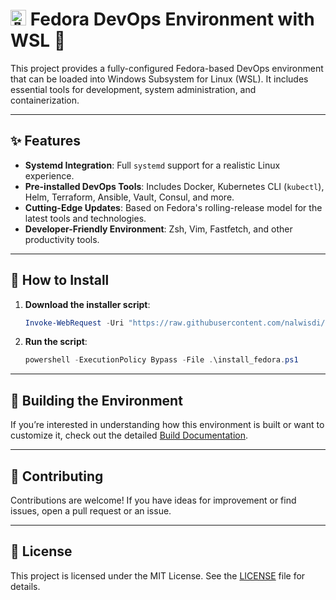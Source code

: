 # <img src="https://fedoraproject.org/favicon.ico" alt="🎩" width="25"/> Fedora DevOps Environment with WSL 🐧

This project provides a fully-configured Fedora-based DevOps environment that can be loaded into Windows Subsystem for Linux (WSL). It includes essential tools for development, system administration, and containerization.

---

## ✨ Features

- **Systemd Integration**: Full `systemd` support for a realistic Linux experience.
- **Pre-installed DevOps Tools**: Includes Docker, Kubernetes CLI (`kubectl`), Helm, Terraform, Ansible, Vault, Consul, and more.
- **Cutting-Edge Updates**: Based on Fedora's rolling-release model for the latest tools and technologies.
- **Developer-Friendly Environment**: Zsh, Vim, Fastfetch, and other productivity tools.

---

## 🚀 How to Install

1. **Download the installer script**:
   ```powershell
   Invoke-WebRequest -Uri "https://raw.githubusercontent.com/nalwisdi/dvp-fedora/main/install_fedora.ps1" -OutFile install_fedora.ps1
   ```

2. **Run the script**:
   ```powershell
   powershell -ExecutionPolicy Bypass -File .\install_fedora.ps1
   ```

---

## 🔧 Building the Environment

If you’re interested in understanding how this environment is built or want to customize it, check out the detailed [Build Documentation](./docs/BUILD.md).

---

## 🤝 Contributing

Contributions are welcome! If you have ideas for improvement or find issues, open a pull request or an issue.

---

## 📜 License

This project is licensed under the MIT License. See the [LICENSE](./LICENSE) file for details.
